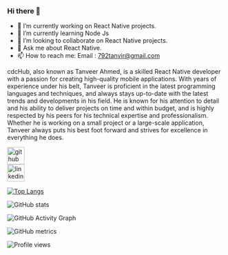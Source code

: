 ### Hi there 👋

<!--
**cdcHub/cdcHub** is a ✨ _special_ ✨ repository because its `README.md` (this file) appears on your GitHub profile.

Skills: REACT / React Native / JS / TYPESCRIPT
Here are some ideas to get you started:
- 🤔 I’m looking for help with ...
- 😄 Pronouns: ...
- ⚡ Fun fact: ...
-->
- 🔭 I’m currently working on React Native projects.
- 🌱 I’m currently learning Node Js
- 👯 I’m looking to collaborate on React Native projects.
- 💬 Ask me about React Native.
- 📫 How to reach me: Email : 792tanvir@gmail.com


cdcHub, also known as Tanveer Ahmed, is a skilled React Native developer with a passion for creating high-quality mobile applications. With years of experience under his belt, Tanveer is proficient in the latest programming languages and techniques, and always stays up-to-date with the latest trends and developments in his field. He is known for his attention to detail and his ability to deliver projects on time and within budget, and is highly respected by his peers for his technical expertise and professionalism. Whether he is working on a small project or a large-scale application, Tanveer always puts his best foot forward and strives for excellence in everything he does.


[<img src='https://cdn.jsdelivr.net/npm/simple-icons@3.0.1/icons/github.svg' alt='github' height='40'>](https://github.com/cdcHub)  
[<img src='https://cdn.jsdelivr.net/npm/simple-icons@3.0.1/icons/linkedin.svg' alt='linkedin' height='40'>](https://www.linkedin.com/in/tanveer-cdcHub/)

[![Top Langs](https://github-readme-stats.vercel.app/api/top-langs/?username=cdcHub)](https://github.com/anuraghazra/github-readme-stats)

![GitHub stats](https://github-readme-stats.vercel.app/api?username=cdcHub&show_icons=true&count_private=true)  

![GitHub Activity Graph](https://activity-graph.herokuapp.com/graph?username=cdcHub)  

![GitHub metrics](https://metrics.lecoq.io/cdcHub)  

![Profile views](https://gpvc.arturio.dev/cdcHub)

